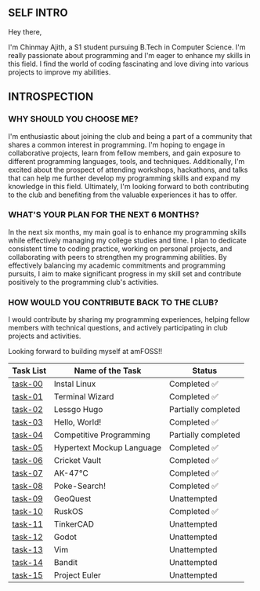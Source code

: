 ## SELF INTRO

Hey there,

I'm Chinmay Ajith, a S1 student pursuing B.Tech in Computer Science. I'm really passionate about programming and I'm eager to enhance my skills in this field. I find the world of coding fascinating and love diving into various projects to improve my abilities. 

## INTROSPECTION

### WHY SHOULD YOU CHOOSE ME?

I'm enthusiastic about joining the club and being a part of a community that shares a common interest in programming. I'm hoping to engage in collaborative projects, learn from fellow members, and gain exposure to different programming languages, tools, and techniques. Additionally, I'm excited about the prospect of attending workshops, hackathons, and talks that can help me further develop my programming skills and expand my knowledge in this field. Ultimately, I'm looking forward to both contributing to the club and benefiting from the valuable experiences it has to offer.

### WHAT'S YOUR PLAN FOR THE NEXT 6 MONTHS?

In the next six months, my main goal is to enhance my programming skills while effectively managing my college studies and time. I plan to dedicate consistent time to coding practice, working on personal projects, and collaborating with peers to strengthen my programming abilities. By effectively balancing my academic commitments and programming pursuits, I aim to make significant progress in my skill set and contribute positively to the programming club's activities.

### HOW WOULD YOU CONTRIBUTE BACK TO THE CLUB?

I would contribute by sharing my programming experiences, helping fellow members with technical questions, and actively participating in club projects and activities.

Looking forward to building myself at amFOSS!!


| Task List                                                                   | Name of the Task            | Status               |
|-----------------------------------------------------------------------------|-----------------------------|----------------------|
| [task-00](https://github.com/chimnayajith/amfoss-tasks/tree/main//task-00)  | Instal Linux                | Completed  ✅        |
| [task-01](https://github.com/chimnayajith/amfoss-tasks/tree/main//task-01)  | Terminal Wizard             | Completed  ✅        |
| [task-02](https://github.com/chimnayajith/amfoss-tasks/tree/main//task-02)  | Lessgo Hugo                 | Partially completed  |
| [task-03](https://github.com/chimnayajith/amfoss-tasks/tree/main//task-03)  | Hello, World!               | Completed  ✅        |
| [task-04](https://github.com/chimnayajith/amfoss-tasks/tree/main//task-04)  | Competitive Programming     | Partially completed  |
| [task-05](https://github.com/chimnayajith/amfoss-tasks/tree/main//task-05)  | Hypertext Mockup Language   | Completed  ✅        |
| [task-06](https://github.com/chimnayajith/amfoss-tasks/tree/main//task-06)  | Cricket Vault               | Completed  ✅        | 
| [task-07](https://github.com/chimnayajith/amfoss-tasks/tree/main//task-07)  | AK-47℃                     | Completed  ✅        |
| [task-08](https://github.com/chimnayajith/amfoss-tasks/tree/main//task-08)  | Poke-Search!                | Completed  ✅        |
| [task-09](https://github.com/chimnayajith/amfoss-tasks/tree/main//task-09)  | GeoQuest                    | Unattempted          |
| [task-10](https://github.com/chimnayajith/amfoss-tasks/tree/main//task-10)  | RuskOS                      | Completed  ✅        |
| [task-11](https://github.com/chimnayajith/amfoss-tasks/tree/main//task-11)  | TinkerCAD                   | Unattempted          |
| [task-12](https://github.com/chimnayajith/amfoss-tasks/tree/main//task-12)  | Godot                       | Unattempted          |
| [task-13](https://github.com/chimnayajith/amfoss-tasks/tree/main//task-13)  | Vim                         | Unattempted          |
| [task-14](https://github.com/chimnayajith/amfoss-tasks/tree/main//task-14)  | Bandit                      | Unattempted          |
| [task-15](https://github.com/chimnayajith/amfoss-tasks/tree/main//task-15)  | Project Euler               | Unattempted          |
